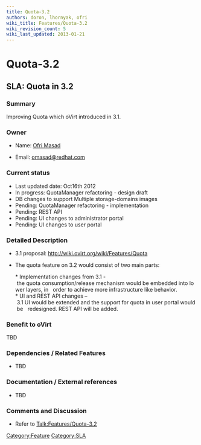 ```yaml
---
title: Quota-3.2
authors: doron, lhornyak, ofri
wiki_title: Features/Quota-3.2
wiki_revision_count: 5
wiki_last_updated: 2013-01-21
---
```


# Quota-3.2

## SLA: Quota in 3.2

### Summary

Improving Quota which oVirt introduced in 3.1.

### Owner

*   Name: [ Ofri Masad](User:ofri)

<!-- -->

*   Email: <omasad@redhat.com>

### Current status

*   Last updated date: Oct16th 2012
*   In progress: QuotaManager refactoring - design draft
*   DB changes to support Multiple storage-domains images
*   Pending: QuotaManager refactoring - implementation
*   Pending: REST API
*   Pending: UI changes to administrator portal
*   Pending: UI changes to user portal

### Detailed Description

*   3.1 proposal: <http://wiki.ovirt.org/wiki/Features/Quota>
*   The quota feature on 3.2 would consist of two main parts:

      * Implementation changes from 3.1 - the quota consumption/release mechanism would be embedded into lower layers, in 
       order to achieve more infrastructure like behavior.
      * UI and REST API changes – 3.1 UI would be extended and the support for quota in user portal would be 
       redesigned. REST API will be added.

### Benefit to oVirt

TBD

### Dependencies / Related Features

*   TBD

### Documentation / External references

*   TBD

### Comments and Discussion

*   Refer to <Talk:Features/Quota-3.2>

<Category:Feature> <Category:SLA>
